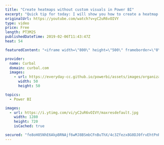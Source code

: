 ```yaml
---
title: "Create heatmaps without custom visuals in Power BI"
excerpt: "Quick tip for today: I will show you how to create a heatmap in Power BI without downloading a custom visual.   This can be useful if your organization does not allow you to use custom visuals.   Here you can download all the pbix files: https://curbal.com/donwload-center  SUBSCRIBE to learn more about"
originalUrl: https://youtube.com/watch?v=yC2uR6vOIVY
type: video
price: Free
length: PT3M2S
publishedDateTime: 2019-02-06T11:43:47Z
heat: 54

featuredContent: "<iframe width=\"800\" height=\"500\" frameborder=\"0\" src=\"https://www.youtube.com/embed/yC2uR6vOIVY\" allow=\"accelerometer; autoplay; encrypted-media; gyroscope; picture-in-picture\" allowfullscreen></iframe>"

provider:
  name: Curbal
  domain: curbal.com
  images:
    - url: https://everyday-cc.github.io/powerbi/assets/images/organizations/curbal.com-50x50.jpg
      width: 50
      height: 50

topics:
  - Power BI

images:
  - url: https://i.ytimg.com/vi/yC2uR6vOIVY/maxresdefault.jpg
    width: 1280
    height: 720
    isCached: true

secured: "fe8oH85NhE6AkpBRNAjf6wMJ8BSmbCFnBuThX/4c3Zfezx8G0DJ0frvEhtPnR5aPPhvqC6KIP+zJP5MYO+U27ZE6vIYOHbI6kxRNn+P6vHnbOrHZsHulXMc8bGkS3KI4s/a+PyFJDtL2KCMRcrLdJyXk6E7zSpBfwxvd8CZrAijMpZibS88KjytzjrNhnHPveG2kZh5jeupj5RLiqE09Aaqpt/8+5xlRcdeVZH3sgP7BsY6SqvvihM6VeasfJ+RR51tew4GZzArQENg0fRvdNuj48hhBIIsAW61EogcE/f4SKVTh+176nT77iYhhk4amisZR5859rH7PJxruPlKfmLQ4h+lotLcOIuU4/cjxfqZFEd4ZW10v6XkZOl4nHMSwmVjNZEgYE7A6UAnkJ0rp0NoTDe7p3Ebwbb3mOCB8sL8=;Zq5X08GKmSgiasUfIbAMCg=="
---
```


